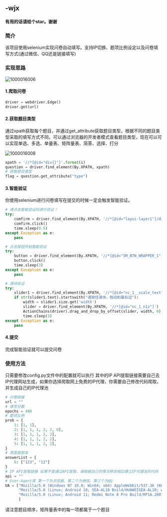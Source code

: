 ## -wjx
#### 有用的话请给个star。谢谢

### 简介

该项目使用selenium实现问卷自动填写。支持IP切换、题项比例设定以及问卷填写方式(通过微信、QQ还是链接填写)

### 实现思路

![1000016006](https://github.com/user-attachments/assets/d7c4e698-08e0-40ca-9c6c-56a24ece7287)


#### 1.爬取问卷

```python
driver = webdriver.Edge()
driver.get(url)
```

#### 2.获取题目类型

通过xpath获取每个题目，并通过get_attribute获取题目类型，根据不同的题目类型采取的填写方式不同，可以通过浏览器的开发者模式查看题目类型，现在可以可以实现单选、多选、单量表、矩阵量表、简答、选择、打分

![1000016008](https://github.com/user-attachments/assets/c62cf589-10ce-4290-bd4c-edbf18962dec)


```python
xpath = '//*[@id="div{}"]'.format(i)
question = driver.find_element(By.XPATH, xpath)
# 获取题目类型
flag = question.get_attribute("type")
```

#### 3.智能验证

你使用selenium进行问卷填写在提交的时候一定会触发智能验证。

```python
# 请点击智能验证码进行验证！
try:
    comfirm = driver.find_element(By.XPATH, '//*[@id="layui-layer1"]/div[3]/a')
    comfirm.click()
    time.sleep(0.5)
except Exception as e:
    pass

# 点击按钮开始智能验证
try:
    button = driver.find_element(By.XPATH, '//*[@id="SM_BTN_WRAPPER_1"]')
    button.click()
    time.sleep(3)
except Exception as e:
    pass

# 滑块验证
try:
    slider1 = driver.find_element(By.XPATH, '//*[@id="nc_1__scale_text"]/span')
    if str(slider1.text).startswith("请按住滑块，拖动到最右边"):
        width = slider1.size.get('width')
        slider = driver.find_element(By.XPATH, '//*[@id="nc_1_n1z"]')
        ActionChains(driver).drag_and_drop_by_offset(slider, width, 0).perform()
        time.sleep(3)
except Exception as e:
    pass
```

#### 4.提交

完成智能验证就可以提交问卷

### 使用方法

只需要修改config.py文件中的配置就可以执行
其中的IP API提取链接需要自己去IP代理网站生成，如果你选择爬取网上免费的IP代理，你需要自己修改代码爬取，并生成自己的IP代理池

```python
# 问卷链接
url = ""
# 填写分数
epochs = 400
# 题项比例
prob = {
    1: [1, 1],
    2: [1, 1, 1, 2, 2, 0],
    3: [1, 1, 1, 2, 2],
    4: [1, 1, 1, 2, 2],
    5: [1, 1, 1, 2, 2],
}
# 简答题题库
answerList = {
    6: ["123", "12"]
}
# IP API提取链接 如果不是通过API提取，请根据自己的情况修改相应建立IP代理池的代码
api = ""
# User-Agent库 第一个为浏览器、第二个为微信、第三个为QQ
UA = ["Mozilla/5.0 (Windows NT 10.0; Win64; x64) AppleWebKit/537.36 (KHTML, like Gecko) Chrome/121.0.0.0 Safari/537.36 Edg/121.0.0.0",
      "Mozilla/5.0 (Linux; Android 10; SEA-AL10 Build/HUAWEISEA-AL10; wv) AppleWebKit/537.36 (KHTML, like Gecko) Version/4.0 Chrome/86.0.4240.99 XWEB/4313 MMWEBSDK/20220805 Mobile Safari/537.36 MMWEBID/9538 MicroMessenger/8.0.27.2220(0x28001B53) WeChat/arm64 Weixin NetType/WIFI Language/zh_CN ABI/arm64",
      "Mozilla/5.0 (Linux; Android 11; Redmi Note 8 Pro Build/RP1A.200720.011; wv) AppleWebKit/537.36 (KHTML, like Gecko) Version/4.0 Chrome/89.0.4389.72 MQQBrowser/6.2 TBS/045913 Mobile Safari/537.36 V1_AND_SQ_8.8.68_2538_YYB_D A_8086800 QQ/8.8.68.7265 NetType/WIFI WebP/0.3.0 Pixel/1080 StatusBarHeight/76 SimpleUISwitch/1 QQTheme/2971 InMagicWin/0 StudyMode/0 CurrentMode/1 CurrentFontScale/1.0 GlobalDensityScale/0.9818182 AppId/537112567 Edg/98.0.4758.102",
      ]
```

请注意题目顺序，矩阵量表中的每一项都属于一个题目

